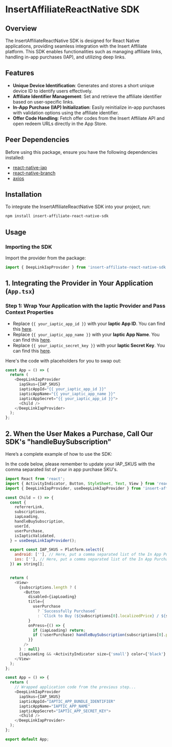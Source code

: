 # InsertAffiliateReactNative SDK

## Overview

The InsertAffiliateReactNative SDK is designed for React Native applications, providing seamless integration with the Insert Affiliate platform. This SDK enables functionalities such as managing affiliate links, handling in-app purchases (IAP), and utilizing deep links.

## Features

- **Unique Device Identification**: Generates and stores a short unique device ID to identify users effectively.
- **Affiliate Identifier Management**: Set and retrieve the affiliate identifier based on user-specific links.
- **In-App Purchase (IAP) Initialization**: Easily reinitialize in-app purchases with validation options using the affiliate identifier.
- **Offer Code Handling**: Fetch offer codes from the Insert Affiliate API and open redeem URLs directly in the App Store.

## Peer Dependencies

Before using this package, ensure you have the following dependencies installed:

- [react-native-iap](https://www.npmjs.com/package/react-native-iap)
- [react-native-branch](https://www.npmjs.com/package/react-native-branch)
- [axios](https://www.npmjs.com/package/axios)

## Installation

To integrate the InsertAffiliateReactNative SDK into your project, run:

```bash
npm install insert-affiliate-react-native-sdk
```

## Usage
### Importing the SDK
Import the provider from the package:


```javascript
import { DeepLinkIapProvider } from 'insert-affiliate-react-native-sdk';
```

## 1. Integrating the Provider in Your Application (`App.tsx`)
### Step 1: Wrap Your Application with the Iaptic Provider and Pass Context Properties

- Replace `{{ your_iaptic_app_id }}` with your **Iaptic App ID**. You can find this [here](https://www.iaptic.com/account).
- Replace `{{ your_iaptic_app_name }}` with your **Iaptic App Name**. You can find this [here](https://www.iaptic.com/account).
- Replace `{{ your_iaptic_secret_key }}` with your **Iaptic Secret Key**. You can find this [here](https://www.iaptic.com/settings).

Here's the code with placeholders for you to swap out:

```javascript
const App = () => {
  return (
    <DeepLinkIapProvider
      iapSkus={IAP_SKUS}
      iapticAppId="{{ your_iaptic_app_id }}"
      iapticAppName="{{ your_iaptic_app_name }}"
      iapticAppSecret="{{ your_iaptic_app_id }}">
      <Child />
    </DeepLinkIapProvider>
  );
};
```

## 2. When the User Makes a Purchase, Call Our SDK's "handleBuySubscription"
Here’s a complete example of how to use the SDK:

In the code below, please remember to update your IAP_SKUS with the comma separated list of your in app purchase SKU's.

```javascript
import React from 'react';
import { ActivityIndicator, Button, StyleSheet, Text, View } from 'react-native';
import { DeepLinkIapProvider, useDeepLinkIapProvider } from 'insert-affiliate-react-native-sdk';

const Child = () => {
  const {
    referrerLink,
    subscriptions,
    iapLoading,
    handleBuySubscription,
    userId,
    userPurchase,
    isIapticValidated,
  } = useDeepLinkIapProvider();

  export const IAP_SKUS = Platform.select({
    android: [''], // Here, put a comma separated list of the In App Purchase SKU's
    ios: [''], // Here, put a comma separated list of the In App Purchase SKU's
  }) as string[];


  return (
    <View>
      {subscriptions.length ? (
        <Button
          disabled={iapLoading}
          title={
            userPurchase
              ? `Successfully Purchased`
              : `Click to Buy (${subscriptions[0].localizedPrice} / ${subscriptions[0].subscriptionPeriodUnitIOS})`
          }
          onPress={() => {
            if (iapLoading) return;
            if (!userPurchase) handleBuySubscription(subscriptions[0].productId); //
          }}
        />
      ) : null}
      {iapLoading && <ActivityIndicator size={'small'} color={'black'} />}
    </View>
  );
};

const App = () => {
  return (
    // Wrapped application code from the previous step...
    <DeepLinkIapProvider
      iapSkus={IAP_SKUS}
      iapticAppId="IAPTIC_APP_BUNDLE_IDENTIFIER"
      iapticAppName="IAPTIC_APP_NAME"
      iapticAppSecret="IAPTIC_APP_SECRET_KEY">
      <Child />
    </DeepLinkIapProvider>
  );
};

export default App;
```

